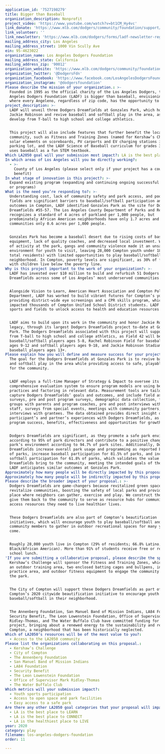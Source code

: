 ```yaml
---
application_id: '7527198279'
title: Bigger than Baseball
organization_description: Nonprofit
project_video: 'https://www.youtube.com/watch?v=bt1CM_Hy4vc'
link_donate: 'https://www.mlb.com/dodgers/community/foundation/support/donation'
link_volunteer: ''
link_newsletter: 'https://www.mlb.com/dodgers/forms/ladf-newsletter-registration'
mailing_address_city: Los Angeles
mailing_address_street: 1000 Vin Scully Ave
ein: 95-4623022
organization_name: Los Angeles Dodgers Foundation
mailing_address_state: California
mailing_address_zip: '90012'
organization_website: 'https://www.mlb.com/dodgers/community/foundation'
organization_twitter: '@DodgersFdn'
organization_facebook: 'https://www.facebook.com/LosAngelesDodgersFoundation/'
organization_instagram: '@dodgersfoundation'
Please describe the mission of your organization.: >-
  Founded in 1995 as the official charity of the Los Angeles Dodgers, the Los
  Angeles Dodgers Foundation (LADF) is bigger than baseball, envisioning a city
  where every Angeleno, regardless of zip code, has the opportunity to thrive.
project_description: >-
  LADF will unveil three Dodgers Dreamfields at Gonzales Park, which honor
  Jackie Robinson and revive baseball and softball play in the area, as youth
  develop from T-ball to high school and college athletics. 


  This project will also include features that further benefit the local
  community, such as Fitness and Training Zones (named for Kershaw’s Challenge),
  solar elements on scoreboards, PV carports and EV charging stations in the
  parking lot, and the LADF Science of Baseball curriculum for grades 3-8, that
  uses baseball as a fun STEM textbook.
Which LA2050 goal will your submission most impact?: LA is the best place to PLAY
In which areas of Los Angeles will you be directly working?:
  - >-
    County of Los Angeles (please select only if your project has a countywide
    benefit)
In what stage of innovation is this project?: >-
  Expand existing program (expanding and continuing ongoing successful projects
  or programs)
What is the need you’re responding to?: >-
  Understanding cost, lack of community safety and park access, and poor quality
  fields are significant barriers to baseball/softball participation and health
  outcomes in Compton, LADF identified Gonzales Park as the site for Dodgers
  Dreamfields #55-57. The Los Angeles County Department of Parks and Recreation
  recognizes a standard of 4 acres of parkland per 1,000 people, but
  predominately African American neighborhoods have only 1.7 acres and Latino
  communities only 0.6 acres per 1,000 people.


  Gonzales Park has become a baseball desert due to rising costs of baseball
  equipment, lack of quality coaches, and decreased local investment. With lack
  of activity at the park, gangs and community violence made it an unsafe
  environment for youth to visit, leaving 28,000 Compton youth under 18 (29% of
  total residents) with limited opportunities to play baseball/softball in their
  neighborhood. In Compton, poverty levels are significant, as 30% of families
  with children live below the poverty line.
Why is this project important to the work of your organization?: >-
  LADF has invested over $10 million to build and refurbish 51 Dodgers
  Dreamfields across some of Los Angeles’ most underserved communities. 


  Alongside Vision to Learn, American Heart Association and Compton Police
  Department, LADF has worked to build vibrant futures for Compton’s youth by
  providing district-wide eye screenings and a CPR skills program, which have
  impacted thousands of Compton Unified School District students. LADF uses
  sports and fields to unlock access to health and education resources.


  LADF aims to build upon its work in the community and honor Jackie Robinson’s
  legacy, through its largest Dodgers Dreamfields project to-date at Gonzales
  Park. The Dodgers Dreamfields associated with this project will support youth
  from T-ball to high school and college athletics, as Field 42 will be for
  baseball/softball players ages 5-8, Rachel Robinson Field for baseball players
  ages 9-12 and softball players ages 9-18, and Jackie Robinson Stadium for
  baseball players ages 13+. 
Please explain how you will define and measure success for your project.: >-
  The goal for the Dodgers Dreamfields at Gonzales Park is to revive baseball
  and softball play in the area while providing access to safe, playable fields
  for the community.


  LADF employs a full-time Manager of Strategy & Impact to oversee its
  comprehensive evaluation system to ensure program models are using best
  practices and factoring in relevant data. Measurement tools are tailored to
  capture Dodgers Dreamfields’ goals and outcomes, and include field assessment
  surveys, pre and post program surveys, demographic data collection, focus
  groups with parents and program coaches, pre and post interviews with park
  staff, surveys from special events, meetings with community partners, and
  interviews with grantees. The data obtained provides direct insight on
  participant’s and partner’s experiences with Dodgers Dreamfields, as well as
  program success, benefits, effectiveness and opportunities for growth.


  Dodgers Dreamfields are significant, as they promote a safe park environment
  according to 95% of park directors and contribute to a positive change in the
  park’s environment according to 94.7% of park sites. Additionally, Dodgers
  Dreamfields increase overall park usage and programming as reported by 66.7%
  of parks, increase baseball participation for 81.5% of parks, and increase
  softball participation for 61.8% of parks, which validates the value Dodgers
  Dreamfields bring to the community, meeting the intended goals of the program.
  LADF anticipates similar outcomes at Gonzales Park.
Approximately how many people will be directly impacted by this proposal?: '1000'
Approximately how many people will be indirectly impacted by this proposal?: '96000'
Please describe the broader impact of your proposal.: >-
  Dodgers Dreamfields are game-changers because revitalized green spaces help
  revitalize communities, boosting the safety of local parks and providing a
  place where neighbors can gather, exercise and play. We construct them and
  give them back to the community to serve as resource hubs for communities to
  access resources they need to live healthier lives.


  These Dodgers Dreamfields are also part of Compton’s beautification
  initiatives, which will encourage youth to play baseball/softball and empower
  community members to gather in outdoor recreational spaces for many years to
  come.


  Roughly 28,000 youth live in Compton (29% of residents; 66.8% Latino, 30.4%
  Black/African American). More than 91% of students receive free or reduced
  school lunch.
'If you are submitting a collaborative proposal, please describe the specific role of partner organizations in the project.': >-
  Kershaw’s Challenge will sponsor the Fitness and Training Zones, which include
  an outdoor training area, two enclosed batting cages and bullpens, infield
  practice area, and outdoor fitness equipment to engage the community to visit
  the park.


  The City of Compton will support these Dodgers Dreamfields as part of
  Compton’s 2020 citywide beautification initiative to encourage youth to play
  baseball/softball in their neighborhood.


  The Annenberg Foundation, San Manuel Band of Mission Indians, LA84 Foundation,
  Security Benefit, The Leon Lowenstein Foundation, Office of Supervisor Mark
  Ridley-Thomas, and The Water Buffalo Club have committed funding for this
  project, bringing about a renewed energy to the sustainability and revival of
  Compton, a neighborhood that has been historically neglected.
Which of LA2050’s resources will be of the most value to you?:
  - Access to the LA2050 community
Please list the organizations collaborating on this proposal.:
  - Kershaw’s Challenge
  - City of Compton
  - The Annenberg Foundation
  - San Manuel Band of Mission Indians
  - LA84 Foundation
  - Security Benefit
  - The Leon Lowenstein Foundation
  - Office of Supervisor Mark Ridley-Thomas
  - The Water Buffalo Club
Which metrics will your submission impact?:
  - Youth sports participation
  - Access to open space and park facilities
  - Easy access to a safe park
Are there any other LA2050 goal categories that your proposal will impact?:
  - LA is the best place to LEARN
  - LA is the best place to CONNECT
  - LA is the healthiest place to LIVE
year: 2020
category: play
filename: los-angeles-dodgers-foundation
order: 11

---
```


